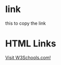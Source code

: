 # link
this to copy the link
<!DOCTYPE html>
<html>
<body>

<h1>HTML Links</h1>

<p><a href="https://www.w3schools.com/">Visit W3Schools.com!</a></p>

</body>
</html>
